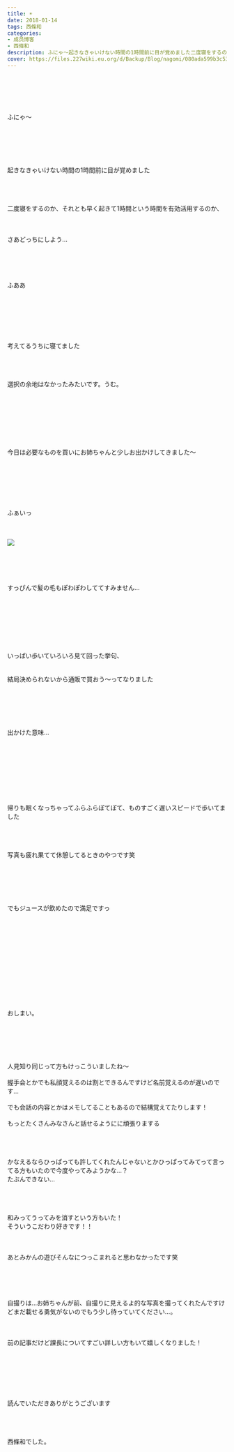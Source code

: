 ```yaml
---
title: ☀︎
date: 2018-01-14
tags: 西條和
categories: 
- 成员博客
- 西條和
description: ふにゃ〜起きなきゃいけない時間の1時間前に目が覚めました二度寝をするのか、それとも早く起きて1時間という時間を有効活用するのか、さあどっちにしよう…...
cover: https://files.227wiki.eu.org/d/Backup/Blog/nagomi/080ada599b3c53eae9c785ba58299.jpg 
---
```

<div class="blog_detail__main">
<br/>
<br/>
<br/>
<br/>
<br/>
ふにゃ〜<br/>
<br/>
<br/>
<br/>
<br/>
<br/>
<br/>
起きなきゃいけない時間の1時間前に目が覚めました<br/>
<br/>
<br/>
<br/>
<br/>
二度寝をするのか、それとも早く起きて1時間という時間を有効活用するのか、<br/>
<br/>
<br/>
<br/>
さあどっちにしよう…<br/>
<br/>
<br/>
<br/>
<br/>
<br/>
ふああ<br/>
<br/>
<br/>
<br/>
<br/>
<br/>
<br/>
<br/>
考えてるうちに寝てました<br/>
<br/>
<br/>
<br/>
<br/>
選択の余地はなかったみたいです。うむ。<br/>
<br/>
<br/>
<br/>
<br/>
<br/>
<br/>
<br/>
<br/>
今日は必要なものを買いにお姉ちゃんと少しお出かけしてきました〜<br/>
<br/>
<br/>
<br/>
<br/>
<br/>
<br/>
<br/>
ふぁいっ<br/>
<br/>
<br/>
<br/>
<img src="https://files.227wiki.eu.org/d/Backup/Blog/nagomi/080ada599b3c53eae9c785ba58299.jpg"><br/>
<br/>
<br/>
<br/>
<br/>
<br/>
すっぴんで髪の毛もぽわぽわしててすみません…<br/>
<br/>
<br/>
<br/>
<br/>
<br/>
<br/>
<br/>
<br/>
いっぱい歩いていろいろ見て回った挙句、<br/>
<br/>
<br/>
結局決められないから通販で買おう〜ってなりました<br/>
<br/>
<br/>
<br/>
<br/>
<br/>
<br/>
出かけた意味…<br/>
<br/>
<br/>
<br/>
<br/>
<br/>
<br/>
<br/>
<br/>
<br/>
帰りも眠くなっちゃってふらふらぽてぽて、ものすごく遅いスピードで歩いてました<br/>
<br/>
<br/>
<br/>
<br/>
写真も疲れ果てて休憩してるときのやつです笑<br/>
<br/>
<br/>
<br/>
<br/>
<br/>
<br/>
でもジュースが飲めたので満足ですっ<br/>
<br/>
<br/>
<br/>
<br/>
<br/>
<br/>
<br/>
<br/>
<br/>
<br/>
<br/>
<br/>
<br/>
おしまい。<br/>
<br/>
<br/>
<br/>
<br/>
<br/>
<br/>
人見知り同じって方もけっこういましたね〜<br/>
<br/>
握手会とかでも私顔覚えるのは割とできるんですけど名前覚えるのが遅いのです…<br/>
<br/>
でも会話の内容とかはメモしてることもあるので結構覚えてたりします！<br/>
<br/>
もっとたくさんみなさんと話せるようにに頑張りまする<br/>
<br/>
<br/>
<br/>
<br/>
かなえるならひっぱっても許してくれたんじゃないとかひっぱってみてって言ってる方もいたので今度やってみようかな…？<br/>
たぶんできない…<br/>
<br/>
<br/>
<br/>
<br/>
和みってうってみを消すという方もいた！<br/>
そういうこだわり好きです！！<br/>
<br/>
<br/>
<br/>
あとみかんの遊びそんなにつっこまれると思わなかったです笑<br/>
<br/>
<br/>
<br/>
<br/>
<br/>
自撮りは…お姉ちゃんが前、自撮りに見えるよ的な写真を撮ってくれたんですけどまだ載せる勇気がないのでもう少し待っていてください…。<br/>
<br/>
<br/>
<br/>
前の記事だけど課長についてすごい詳しい方もいて嬉しくなりました！<br/>
<br/>
<br/>
<br/>
<br/>
<br/>
<br/>
<br/>
読んでいただきありがとうございます<br/>
<br/>
<br/>
<br/>
<br/>
西條和でした。
<!--twitter-->

<!--//twitter-->
</img></div>
